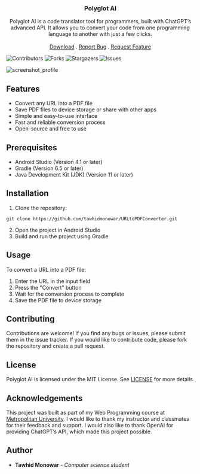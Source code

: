 <p align="center">
  <h3 align="center">Polyglot AI</h3>
  <p align="center">
  Polyglot AI is a code translator tool for programmers, built with ChatGPT’s advanced API. It allows you to convert your code from one programming language to another with just a few clicks.
    <br/>
    <br/>
    <a href="https://github.com/tawhidmonowar/polyglot_ai/releases">Download</a>
    .
    <a href="https://github.com/tawhidmonowar/polyglot_ai/issues">Report Bug</a>
    .
    <a href="https://github.com/tawhidmonowar/polyglot_ai/issues">Request Feature</a>
  </p>
</p>

![Contributors](https://img.shields.io/github/contributors/tawhidmonowar/polyglot_ai?color=dark-green) ![Forks](https://img.shields.io/github/forks/tawhidmonowar/polyglot_ai?style=social) ![Stargazers](https://img.shields.io/github/stars/tawhidmonowar/polyglot_ai?style=social) ![Issues](https://img.shields.io/github/issues/tawhidmonowar/polyglot_ai)

![screenshot_profile](./screenshot/screenshot.png)

## Features
- Convert any URL into a PDF file
- Save PDF files to device storage or share with other apps
- Simple and easy-to-use interface
- Fast and reliable conversion process
- Open-source and free to use

## Prerequisites
- Android Studio (Version 4.1 or later)
- Gradle (Version 6.5 or later)
- Java Development Kit (JDK) (Version 11 or later)

## Installation

1. Clone the repository:
```
git clone https://github.com/tawhidmonowar/URLtoPDFConverter.git
```
2. Open the project in Android Studio
3. Build and run the project using Gradle

## Usage
To convert a URL into a PDF file:
1. Enter the URL in the input field
2. Press the "Convert" button
3. Wait for the conversion process to complete
4. Save the PDF file to device storage

## Contributing
Contributions are welcome! If you find any bugs or issues, please submit them in the issue tracker. If you would like to contribute code, please fork the repository and create a pull request.

## License
Polyglot AI is licensed under the MIT License. See [LICENSE](https://github.com/tawhidmonowar/polyglot_ai/blob/main/LICENSE) for more details.

## Acknowledgements
This project was built as part of my Web Programming course at [Metropolitan University](https://metrouni.edu.bd/). I would like to thank my instructor and classmates for their feedback and support. I would also like to thank OpenAI for providing ChatGPT’s API, which made this project possible.

## Author
* **Tawhid Monowar** - *Computer science student*
